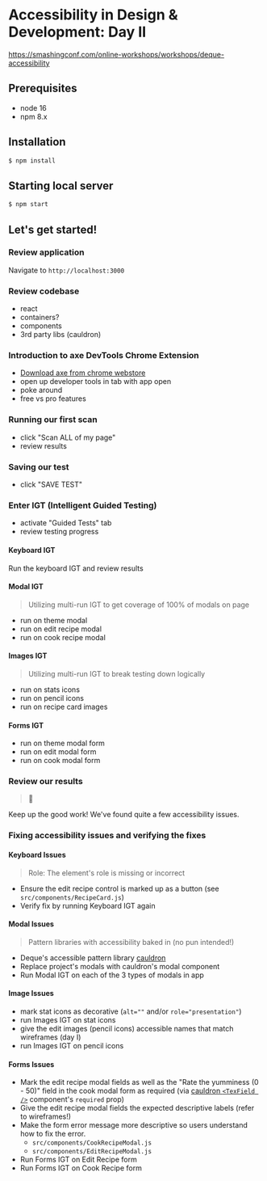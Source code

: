 # Accessibility in Design & Development: Day II

https://smashingconf.com/online-workshops/workshops/deque-accessibility

## Prerequisites

- node 16
- npm 8.x

## Installation

```sh
$ npm install
```

## Starting local server

```sh
$ npm start
```

## Let's get started!

### Review application

Navigate to `http://localhost:3000`

### Review codebase

- react
- containers?
- components
- 3rd party libs (cauldron)

### Introduction to axe DevTools Chrome Extension

- [Download axe from chrome webstore](https://chrome.google.com/webstore/detail/axe-devtools-web-accessib/lhdoppojpmngadmnindnejefpokejbdd)
- open up developer tools in tab with app open
- poke around
- free vs pro features

### Running our first scan

- click "Scan ALL of my page"
- review results

### Saving our test

- click "SAVE TEST"

### Enter IGT (Intelligent Guided Testing)

- activate "Guided Tests" tab
- review testing progress

#### Keyboard IGT

Run the keyboard IGT and review results

#### Modal IGT

> Utilizing multi-run IGT to get coverage of 100% of modals on page

- run on theme modal
- run on edit recipe modal
- run on cook recipe modal

#### Images IGT

> Utilizing multi-run IGT to break testing down logically

- run on stats icons
- run on pencil icons
- run on recipe card images

#### Forms IGT

- run on theme modal form
- run on edit modal form
- run on cook modal form

### Review our results

> :tada:

Keep up the good work! We've found quite a few accessibility issues.

### Fixing accessibility issues and verifying the fixes

#### Keyboard Issues

> Role: The element's role is missing or incorrect

- Ensure the edit recipe control is marked up as a button (see `src/components/RecipeCard.js`)
- Verify fix by running Keyboard IGT again

#### Modal Issues

> Pattern libraries with accessibility baked in (no pun intended!)

- Deque's accessible pattern library [cauldron](https://cauldron.dequelabs.com/)
- Replace project's modals with cauldron's modal component
- Run Modal IGT on each of the 3 types of modals in app

#### Image Issues

- mark stat icons as decorative (`alt=""` and/or `role="presentation"`)
- run Images IGT on stat icons
- give the edit images (pencil icons) accessible names that match wireframes (day I)
- run Images IGT on pencil icons

#### Forms Issues

- Mark the edit recipe modal fields as well as the "Rate the yumminess (0 - 50)" field in the cook modal form as required (via [cauldron `<TexField />`](https://cauldron.dequelabs.com/components/TextField) component's `required` prop)
- Give the edit recipe modal fields the expected descriptive labels (refer to wireframes!)
- Make the form error message more descriptive so users understand how to fix the error.
  - `src/components/CookRecipeModal.js`
  - `src/components/EditRecipeModal.js`
- Run Forms IGT on Edit Recipe form
- Run Forms IGT on Cook Recipe form
